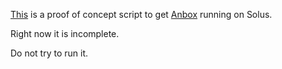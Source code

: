 [This](https://github.com/sirredbeard/anboxonsolus/blob/master/install-anbox.sh) is a proof of concept script to get [Anbox](https://github.com/anbox/anbox) running on Solus.

Right now it is incomplete.

Do not try to run it.
